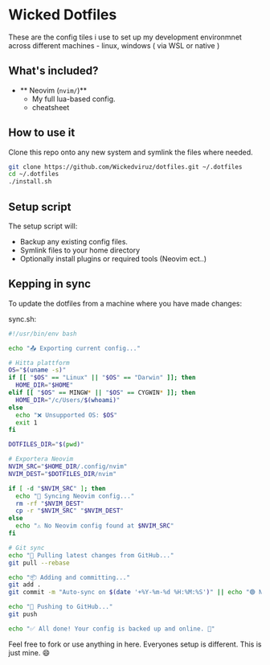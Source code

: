 # Wicked Dotfiles

These are the config tiles i use to set up my development environmnet across different machines - linux, windows ( via WSL or native )

## What's included?

- ** Neovim (`nvim/`)**
  - My full lua-based config.
  - cheatsheet


## How to use it

Clone this repo onto any new system and symlink the files where needed.

```bash
git clone https://github.com/Wickedviruz/dotfiles.git ~/.dotfiles
cd ~/.dotfiles
./install.sh
```

## Setup script
The setup script will:
- Backup any existing config files.
- Symlink files to your home directory
- Optionally install plugins or required tools (Neovim ect..)

## Kepping in sync
To update the dotfiles from a machine where you have made changes:

sync.sh:
```bash
#!/usr/bin/env bash

echo "📤 Exporting current config..."

# Hitta plattform
OS="$(uname -s)"
if [[ "$OS" == "Linux" || "$OS" == "Darwin" ]]; then
  HOME_DIR="$HOME"
elif [[ "$OS" == MINGW* || "$OS" == CYGWIN* ]]; then
  HOME_DIR="/c/Users/$(whoami)"
else
  echo "❌ Unsupported OS: $OS"
  exit 1
fi

DOTFILES_DIR="$(pwd)"

# Exportera Neovim
NVIM_SRC="$HOME_DIR/.config/nvim"
NVIM_DEST="$DOTFILES_DIR/nvim"

if [ -d "$NVIM_SRC" ]; then
  echo "🔁 Syncing Neovim config..."
  rm -rf "$NVIM_DEST"
  cp -r "$NVIM_SRC" "$NVIM_DEST"
else
  echo "⚠️ No Neovim config found at $NVIM_SRC"
fi

# Git sync
echo "🔄 Pulling latest changes from GitHub..."
git pull --rebase

echo "📦 Adding and committing..."
git add .
git commit -m "Auto-sync on $(date '+%Y-%m-%d %H:%M:%S')" || echo "🟢 No changes to commit."

echo "🚀 Pushing to GitHub..."
git push

echo "✅ All done! Your config is backed up and online. 💾"

```


Feel free to fork or use anything in here. Everyones setup is different. This is just mine. 😄
